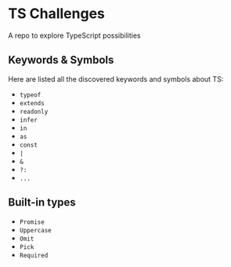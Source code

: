 # TS Challenges

A repo to explore TypeScript possibilities

## Keywords & Symbols

Here are listed all the discovered keywords and symbols about TS:

- `typeof`
- `extends`
- `readonly`
- `infer`
- `in`
- `as`
- `const`
- `|`
- `&`
- `?:`
- `...`

## Built-in types

- `Promise`
- `Uppercase`
- `Omit`
- `Pick`
- `Required`
